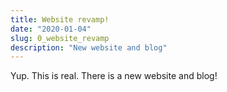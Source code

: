 ```yaml
---
title: Website revamp!
date: "2020-01-04"
slug: 0_website_revamp
description: "New website and blog"
---
```


Yup. This is real. There is a new website and blog!